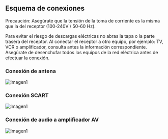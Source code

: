 ## Esquema de conexiones

Precaución: Asegúrate que la tensión de la toma de corriente es la misma que la del receptor (100-240V / 50-60 Hz).

Para evitar el riesgo de descargas eléctricas no abras la tapa o la parte trasera del receptor.
Al conectar el receptor a otro equipo, por ejemplo: TV, VCR o amplificador, consulta antes la información
correspondiente. Asegúrate de desenchufar todos los equipos de la red eléctrica antes de efectuar la conexión.

### Conexión de antena
![Imagen1](http://static.energysistem.com/images/manuals/42028/53cf8b8e866e8.jpg)

### Conexión SCART
![Imagen1](http://static.energysistem.com/images/manuals/42028/53cf86252d89a.jpg)

### Conexión de audio a amplificador AV
![Imagen1](http://static.energysistem.com/images/manuals/42028/53cf845dd5a80.jpg)

